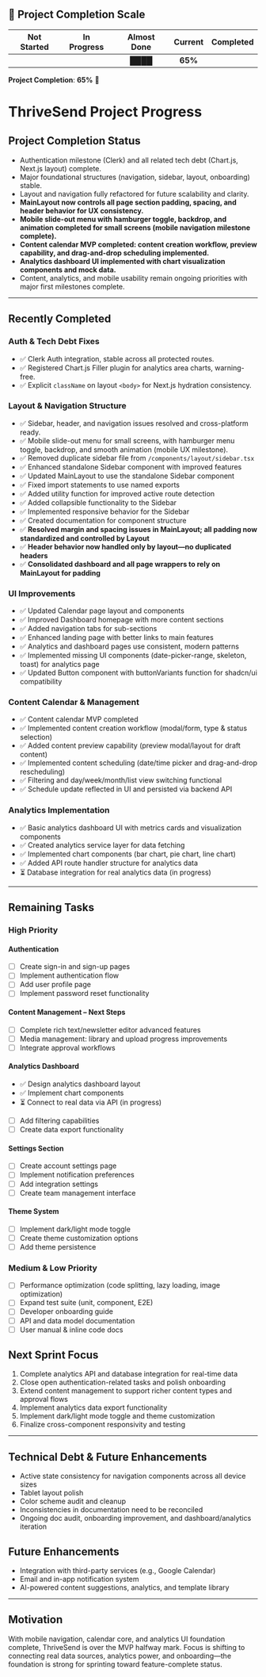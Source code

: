 ## 🚦 **Project Completion Scale**

| Not Started | In Progress | Almost Done | **Current** | Completed |
|:-----------:|:-----------:|:-----------:|:-----------:|:---------:|
|             |             |     ████    |  **65%**    |           |

**Project Completion**: **65%**  🚀

# ThriveSend Project Progress

## Project Completion Status

- Authentication milestone (Clerk) and all related tech debt (Chart.js, Next.js layout) complete.
- Major foundational structures (navigation, sidebar, layout, onboarding) stable.
- Layout and navigation fully refactored for future scalability and clarity.
- **MainLayout now controls all page section padding, spacing, and header behavior for UX consistency.**
- **Mobile slide-out menu with hamburger toggle, backdrop, and animation completed for small screens (mobile navigation milestone complete).**
- **Content calendar MVP completed: content creation workflow, preview capability, and drag-and-drop scheduling implemented.**
- **Analytics dashboard UI implemented with chart visualization components and mock data.**
- Content, analytics, and mobile usability remain ongoing priorities with major first milestones complete.

---

## Recently Completed

### Auth & Tech Debt Fixes
- ✅ Clerk Auth integration, stable across all protected routes.
- ✅ Registered Chart.js Filler plugin for analytics area charts, warning-free.
- ✅ Explicit `className` on layout `<body>` for Next.js hydration consistency.

### Layout & Navigation Structure
- ✅ Sidebar, header, and navigation issues resolved and cross-platform ready.
- ✅ Mobile slide-out menu for small screens, with hamburger menu toggle, backdrop, and smooth animation (mobile UX milestone).
- ✅ Removed duplicate sidebar file from `/components/layout/sidebar.tsx`
- ✅ Enhanced standalone Sidebar component with improved features
- ✅ Updated MainLayout to use the standalone Sidebar component
- ✅ Fixed import statements to use named exports
- ✅ Added utility function for improved active route detection
- ✅ Added collapsible functionality to the Sidebar
- ✅ Implemented responsive behavior for the Sidebar
- ✅ Created documentation for component structure
- ✅ **Resolved margin and spacing issues in MainLayout; all padding now standardized and controlled by Layout**
- ✅ **Header behavior now handled only by layout—no duplicated headers**
- ✅ **Consolidated dashboard and all page wrappers to rely on MainLayout for padding**

### UI Improvements
- ✅ Updated Calendar page layout and components
- ✅ Improved Dashboard homepage with more content sections
- ✅ Added navigation tabs for sub-sections
- ✅ Enhanced landing page with better links to main features
- ✅ Analytics and dashboard pages use consistent, modern patterns
- ✅ Implemented missing UI components (date-picker-range, skeleton, toast) for analytics page
- ✅ Updated Button component with buttonVariants function for shadcn/ui compatibility

### Content Calendar & Management
- ✅ Content calendar MVP completed
- ✅ Implemented content creation workflow (modal/form, type & status selection)
- ✅ Added content preview capability (preview modal/layout for draft content)
- ✅ Implemented content scheduling (date/time picker and drag-and-drop rescheduling)
- ✅ Filtering and day/week/month/list view switching functional
- ✅ Schedule update reflected in UI and persisted via backend API

### Analytics Implementation
- ✅ Basic analytics dashboard UI with metrics cards and visualization components
- ✅ Created analytics service layer for data fetching
- ✅ Implemented chart components (bar chart, pie chart, line chart)
- ✅ Added API route handler structure for analytics data
- ⏳ Database integration for real analytics data (in progress)

---

## Remaining Tasks

### High Priority

#### Authentication
- [ ] Create sign-in and sign-up pages
- [ ] Implement authentication flow
- [ ] Add user profile page
- [ ] Implement password reset functionality

#### Content Management – Next Steps
- [ ] Complete rich text/newsletter editor advanced features
- [ ] Media management: library and upload progress improvements
- [ ] Integrate approval workflows

#### Analytics Dashboard
- ✅ Design analytics dashboard layout
- ✅ Implement chart components
- ⏳ Connect to real data via API (in progress)
- [ ] Add filtering capabilities
- [ ] Create data export functionality

#### Settings Section
- [ ] Create account settings page
- [ ] Implement notification preferences
- [ ] Add integration settings
- [ ] Create team management interface

#### Theme System
- [ ] Implement dark/light mode toggle
- [ ] Create theme customization options
- [ ] Add theme persistence

### Medium & Low Priority

- [ ] Performance optimization (code splitting, lazy loading, image optimization)
- [ ] Expand test suite (unit, component, E2E)
- [ ] Developer onboarding guide
- [ ] API and data model documentation
- [ ] User manual & inline code docs

## Next Sprint Focus

1. Complete analytics API and database integration for real-time data
2. Close open authentication-related tasks and polish onboarding
3. Extend content management to support richer content types and approval flows
4. Implement analytics data export functionality
5. Implement dark/light mode toggle and theme customization
6. Finalize cross-component responsivity and testing

---

## Technical Debt & Future Enhancements

- Active state consistency for navigation components across all device sizes
- Tablet layout polish
- Color scheme audit and cleanup
- Inconsistencies in documentation need to be reconciled
- Ongoing doc audit, onboarding improvement, and dashboard/analytics iteration

## Future Enhancements

- Integration with third-party services (e.g., Google Calendar)
- Email and in-app notification system
- AI-powered content suggestions, analytics, and template library

---

## Motivation

With mobile navigation, calendar core, and analytics UI foundation complete, ThriveSend is over the MVP halfway mark. Focus is shifting to connecting real data sources, analytics power, and onboarding—the foundation is strong for sprinting toward feature-complete status.
